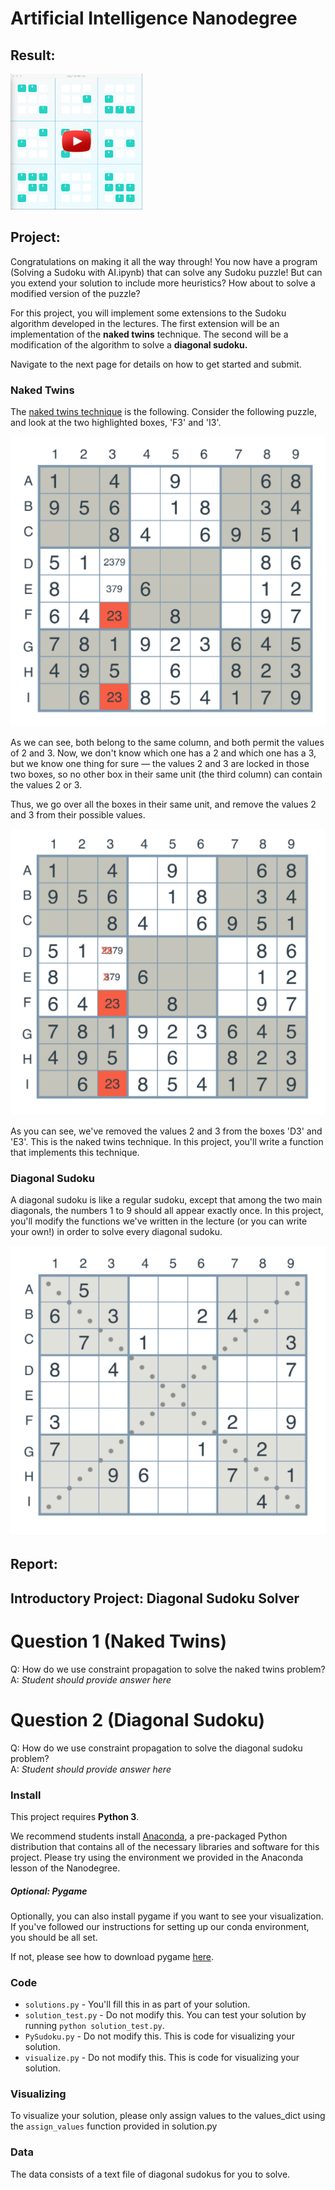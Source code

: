 # Artificial Intelligence Nanodegree

## Result:

[![](images/result.png)](https://youtu.be/ETiHDwsZ9yQ) 

## Project:

Congratulations on making it all the way through! You now have a program (Solving a Sudoku with AI.ipynb) that can solve any Sudoku puzzle! But can you extend your solution to include more heuristics? How about to solve a modified version of the puzzle?

For this project, you will implement some extensions to the Sudoku algorithm developed in the lectures. The first extension will be an implementation of the **naked twins** technique. The second will be a modification of the algorithm to solve a **diagonal sudoku.**

Navigate to the next page for details on how to get started and submit.

### Naked Twins

The [naked twins technique](http://www.sudokudragon.com/tutorialnakedtwins.htm) is the following. Consider the following puzzle, and look at the two highlighted boxes, 'F3' and 'I3'.

![](images/naked_twin_1.png)

As we can see, both belong to the same column, and both permit the values of 2 and 3. Now, we don't know which one has a 2 and which one has a 3, but we know one thing for sure — the values 2 and 3 are locked in those two boxes, so no other box in their same unit (the third column) can contain the values 2 or 3.

Thus, we go over all the boxes in their same unit, and remove the values 2 and 3 from their possible values.

![](images/naked_twin_2.png)

As you can see, we've removed the values 2 and 3 from the boxes 'D3' and 'E3'. This is the naked twins technique. In this project, you'll write a function that implements this technique.

### Diagonal Sudoku

A diagonal sudoku is like a regular sudoku, except that among the two main diagonals, the numbers 1 to 9 should all appear exactly once. In this project, you'll modify the functions we've written in the lecture (or you can write your own!) in order to solve every diagonal sudoku.

![](images/diagonal.png)

## Report:

## Introductory Project: Diagonal Sudoku Solver

# Question 1 (Naked Twins)
Q: How do we use constraint propagation to solve the naked twins problem?  
A: *Student should provide answer here*

# Question 2 (Diagonal Sudoku)
Q: How do we use constraint propagation to solve the diagonal sudoku problem?  
A: *Student should provide answer here*

### Install

This project requires **Python 3**.

We recommend students install [Anaconda](https://www.continuum.io/downloads), a pre-packaged Python distribution that contains all of the necessary libraries and software for this project. 
Please try using the environment we provided in the Anaconda lesson of the Nanodegree.

##### Optional: Pygame

Optionally, you can also install pygame if you want to see your visualization. If you've followed our instructions for setting up our conda environment, you should be all set.

If not, please see how to download pygame [here](http://www.pygame.org/download.shtml).

### Code

* `solutions.py` - You'll fill this in as part of your solution.
* `solution_test.py` - Do not modify this. You can test your solution by running `python solution_test.py`.
* `PySudoku.py` - Do not modify this. This is code for visualizing your solution.
* `visualize.py` - Do not modify this. This is code for visualizing your solution.

### Visualizing

To visualize your solution, please only assign values to the values_dict using the ```assign_values``` function provided in solution.py

### Data

The data consists of a text file of diagonal sudokus for you to solve.